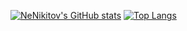 [![NeNikitov's GitHub stats](https://github-readme-stats.vercel.app/api?username=nenikitov&count_private=true&show_icons=true&hide_border=true&border_radius=10&title_color=30CCBC&text_color=fff&icon_color=cc3086&bg_color=45,101010,0D1117)](https://github.com/anuraghazra/github-readme-stats)
[![Top Langs](https://github-readme-stats.vercel.app/api/top-langs/?username=nenikitov&layout=compact&hide_border=true&border_radius=10&title_color=30CCBC&text_color=fff&bg_color=45,101010,0D1117)](https://github.com/anuraghazra/github-readme-stats)